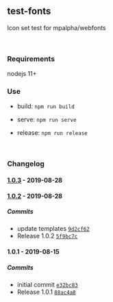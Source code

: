 ## test-fonts
Icon set test for mpalpha/webfonts

&nbsp;
### Requirements
nodejs 11+

### Use

* build:
```npm run build```  

* serve:
```npm run serve```

* release:
```npm run release```

&nbsp;  

### Changelog

#### [1.0.3](https://github.com/mpalpha/test-fonts/compare/1.0.2...1.0.3) - 2019-08-28

#### [1.0.2](https://github.com/mpalpha/test-fonts/compare/1.0.1...1.0.2) - 2019-08-28

##### Commits

- update templates [`9d2cf62`](https://github.com/mpalpha/test-fonts/commit/9d2cf62231a996cd6acf2d514739b79675acd9cb)
- Release 1.0.2 [`5f9bc7c`](https://github.com/mpalpha/test-fonts/commit/5f9bc7cc805eaec22ad8c6ff92e5938412cde8a9)

#### 1.0.1 - 2019-08-15

##### Commits

- initial commit [`e32bc83`](https://github.com/mpalpha/test-fonts/commit/e32bc836702080367a873edd828046e29a5df301)
- Release 1.0.1 [`88ac4a8`](https://github.com/mpalpha/test-fonts/commit/88ac4a8d687e5beb5d550225b42b6c93fe4c0160)
